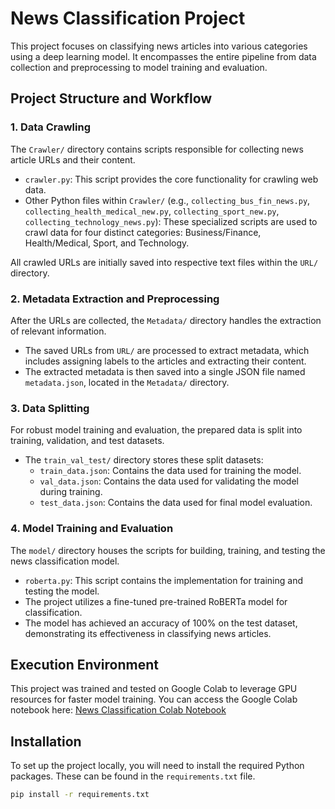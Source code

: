 # News Classification Project

This project focuses on classifying news articles into various categories using a deep learning model. It encompasses the entire pipeline from data collection and preprocessing to model training and evaluation.

## Project Structure and Workflow

### 1. Data Crawling

The `Crawler/` directory contains scripts responsible for collecting news article URLs and their content.

- `crawler.py`: This script provides the core functionality for crawling web data.
- Other Python files within `Crawler/` (e.g., `collecting_bus_fin_news.py`, `collecting_health_medical_new.py`, `collecting_sport_new.py`, `collecting_technology_news.py`): These specialized scripts are used to crawl data for four distinct categories: Business/Finance, Health/Medical, Sport, and Technology.

All crawled URLs are initially saved into respective text files within the `URL/` directory.

### 2. Metadata Extraction and Preprocessing

After the URLs are collected, the `Metadata/` directory handles the extraction of relevant information.

- The saved URLs from `URL/` are processed to extract metadata, which includes assigning labels to the articles and extracting their content.
- The extracted metadata is then saved into a single JSON file named `metadata.json`, located in the `Metadata/` directory.

### 3. Data Splitting

For robust model training and evaluation, the prepared data is split into training, validation, and test datasets.

- The `train_val_test/` directory stores these split datasets:
    - `train_data.json`: Contains the data used for training the model.
    - `val_data.json`: Contains the data used for validating the model during training.
    - `test_data.json`: Contains the data used for final model evaluation.

### 4. Model Training and Evaluation

The `model/` directory houses the scripts for building, training, and testing the news classification model.

- `roberta.py`: This script contains the implementation for training and testing the model.
- The project utilizes a fine-tuned pre-trained RoBERTa model for classification.
- The model has achieved an accuracy of 100% on the test dataset, demonstrating its effectiveness in classifying news articles.

## Execution Environment

This project was trained and tested on Google Colab to leverage GPU resources for faster model training. You can access the Google Colab notebook here: [News Classification Colab Notebook](https://colab.research.google.com/drive/1NYTvM8Vm3ZZ8eKjbubpmZYeWet4PJeN9?usp=sharing)

## Installation

To set up the project locally, you will need to install the required Python packages. These can be found in the `requirements.txt` file.

```bash
pip install -r requirements.txt
``` 